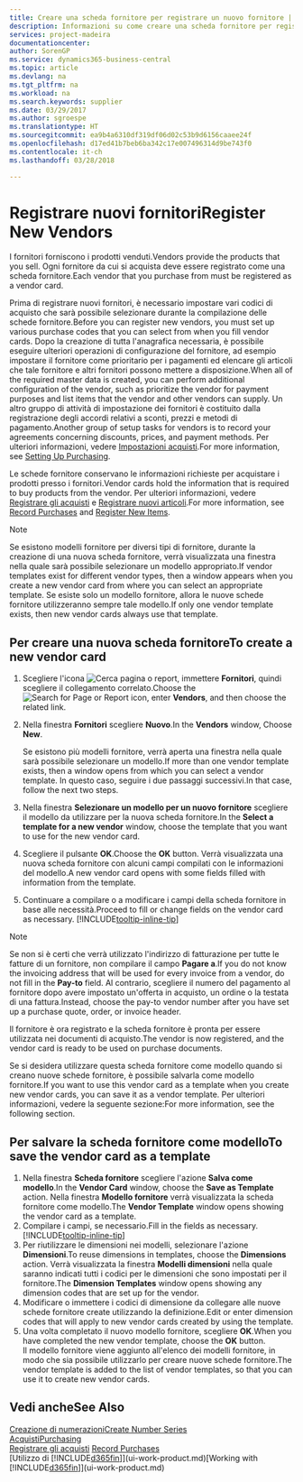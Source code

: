 ```yaml
---
title: Creare una scheda fornitore per registrare un nuovo fornitore | Documenti Microsoft
description: Informazioni su come creare una scheda fornitore per registrare un nuovo fornitore.
services: project-madeira
documentationcenter: 
author: SorenGP
ms.service: dynamics365-business-central
ms.topic: article
ms.devlang: na
ms.tgt_pltfrm: na
ms.workload: na
ms.search.keywords: supplier
ms.date: 03/29/2017
ms.author: sgroespe
ms.translationtype: HT
ms.sourcegitcommit: ea9b4a6310df319df06d02c53b9d6156caaee24f
ms.openlocfilehash: d17ed41b7beb6ba342c17e007496314d9be743f0
ms.contentlocale: it-ch
ms.lasthandoff: 03/28/2018

---
```

# <a name="register-new-vendors"></a><span data-ttu-id="97658-103">Registrare nuovi fornitori</span><span class="sxs-lookup"><span data-stu-id="97658-103">Register New Vendors</span></span>
<span data-ttu-id="97658-104">I fornitori forniscono i prodotti venduti.</span><span class="sxs-lookup"><span data-stu-id="97658-104">Vendors provide the products that you sell.</span></span> <span data-ttu-id="97658-105">Ogni fornitore da cui si acquista deve essere registrato come una scheda fornitore.</span><span class="sxs-lookup"><span data-stu-id="97658-105">Each vendor that you purchase from must be registered as a vendor card.</span></span>

<span data-ttu-id="97658-106">Prima di registrare nuovi fornitori, è necessario impostare vari codici di acquisto che sarà possibile selezionare durante la compilazione delle schede fornitore.</span><span class="sxs-lookup"><span data-stu-id="97658-106">Before you can register new vendors, you must set up various purchase codes that you can select from when you fill vendor cards.</span></span> <span data-ttu-id="97658-107">Dopo la creazione di tutta l'anagrafica necessaria, è possibile eseguire ulteriori operazioni di configurazione del fornitore, ad esempio impostare il fornitore come prioritario per i pagamenti ed elencare gli articoli che tale fornitore e altri fornitori possono mettere a disposizione.</span><span class="sxs-lookup"><span data-stu-id="97658-107">When all of the required master data is created, you can perform additional configuration of the vendor, such as prioritize the vendor for payment purposes and list items that the vendor and other vendors can supply.</span></span> <span data-ttu-id="97658-108">Un altro gruppo di attività di impostazione dei fornitori è costituito dalla registrazione degli accordi relativi a sconti, prezzi e metodi di pagamento.</span><span class="sxs-lookup"><span data-stu-id="97658-108">Another group of setup tasks for vendors is to record your agreements concerning discounts, prices, and payment methods.</span></span> <span data-ttu-id="97658-109">Per ulteriori informazioni, vedere [Impostazioni acquisti](purchasing-setup-purchasing.md).</span><span class="sxs-lookup"><span data-stu-id="97658-109">For more information, see [Setting Up Purchasing](purchasing-setup-purchasing.md).</span></span>

<span data-ttu-id="97658-110">Le schede fornitore conservano le informazioni richieste per acquistare i prodotti presso i fornitori.</span><span class="sxs-lookup"><span data-stu-id="97658-110">Vendor cards hold the information that is required to buy products from the vendor.</span></span> <span data-ttu-id="97658-111">Per ulteriori informazioni, vedere [Registrare gli acquisti](purchasing-how-record-purchases.md) e [Registrare nuovi articoli](inventory-how-register-new-items.md).</span><span class="sxs-lookup"><span data-stu-id="97658-111">For more information, see [Record Purchases](purchasing-how-record-purchases.md) and [Register New Items](inventory-how-register-new-items.md).</span></span>

> [!NOTE]  
>   <span data-ttu-id="97658-112">Se esistono modelli fornitore per diversi tipi di fornitore, durante la creazione di una nuova scheda fornitore, verrà visualizzata una finestra nella quale sarà possibile selezionare un modello appropriato.</span><span class="sxs-lookup"><span data-stu-id="97658-112">If vendor templates exist for different vendor types, then a window appears when you create a new vendor card from where you can select an appropriate template.</span></span> <span data-ttu-id="97658-113">Se esiste solo un modello fornitore, allora le nuove schede fornitore utilizzeranno sempre tale modello.</span><span class="sxs-lookup"><span data-stu-id="97658-113">If only one vendor template exists, then new vendor cards always use that template.</span></span>

## <a name="to-create-a-new-vendor-card"></a><span data-ttu-id="97658-114">Per creare una nuova scheda fornitore</span><span class="sxs-lookup"><span data-stu-id="97658-114">To create a new vendor card</span></span>
1. <span data-ttu-id="97658-115">Scegliere l'icona ![Cerca pagina o report](media/ui-search/search_small.png "icona Cerca pagina o report"), immettere **Fornitori**, quindi scegliere il collegamento correlato.</span><span class="sxs-lookup"><span data-stu-id="97658-115">Choose the ![Search for Page or Report](media/ui-search/search_small.png "Search for Page or Report icon") icon, enter **Vendors**, and then choose the related link.</span></span>  
2. <span data-ttu-id="97658-116">Nella finestra **Fornitori** scegliere **Nuovo**.</span><span class="sxs-lookup"><span data-stu-id="97658-116">In the **Vendors** window, Choose **New**.</span></span>

    <span data-ttu-id="97658-117">Se esistono più modelli fornitore, verrà aperta una finestra nella quale sarà possibile selezionare un modello.</span><span class="sxs-lookup"><span data-stu-id="97658-117">If more than one vendor template exists, then a window opens from which you can select a vendor template.</span></span> <span data-ttu-id="97658-118">In questo caso, seguire i due passaggi successivi.</span><span class="sxs-lookup"><span data-stu-id="97658-118">In that case, follow the next two steps.</span></span>
3. <span data-ttu-id="97658-119">Nella finestra **Selezionare un modello per un nuovo fornitore** scegliere il modello da utilizzare per la nuova scheda fornitore.</span><span class="sxs-lookup"><span data-stu-id="97658-119">In the **Select a template for a new vendor** window, choose the template that you want to use for the new vendor card.</span></span>
4. <span data-ttu-id="97658-120">Scegliere il pulsante **OK**.</span><span class="sxs-lookup"><span data-stu-id="97658-120">Choose the **OK** button.</span></span> <span data-ttu-id="97658-121">Verrà visualizzata una nuova scheda fornitore con alcuni campi compilati con le informazioni del modello.</span><span class="sxs-lookup"><span data-stu-id="97658-121">A new vendor card opens with some fields filled with information from the template.</span></span>
5. <span data-ttu-id="97658-122">Continuare a compilare o a modificare i campi della scheda fornitore in base alle necessità.</span><span class="sxs-lookup"><span data-stu-id="97658-122">Proceed to fill or change fields on the vendor card as necessary.</span></span> [!INCLUDE[tooltip-inline-tip](includes/tooltip-inline-tip_md.md)]

> [!NOTE]  
>   <span data-ttu-id="97658-123">Se non si è certi che verrà utilizzato l'indirizzo di fatturazione per tutte le fatture di un fornitore, non compilare il campo **Pagare a**.</span><span class="sxs-lookup"><span data-stu-id="97658-123">If you do not know the invoicing address that will be used for every invoice from a vendor, do not fill in the **Pay-to** field.</span></span> <span data-ttu-id="97658-124">Al contrario, scegliere il numero del pagamento al fornitore dopo avere impostato un'offerta in acquisto, un ordine o la testata di una fattura.</span><span class="sxs-lookup"><span data-stu-id="97658-124">Instead, choose the pay-to vendor number after you have set up a purchase quote, order, or invoice header.</span></span>

<span data-ttu-id="97658-125">Il fornitore è ora registrato e la scheda fornitore è pronta per essere utilizzata nei documenti di acquisto.</span><span class="sxs-lookup"><span data-stu-id="97658-125">The vendor is now registered, and the vendor card is ready to be used on purchase documents.</span></span>

<span data-ttu-id="97658-126">Se si desidera utilizzare questa scheda fornitore come modello quando si creano nuove schede fornitore, è possibile salvarla come modello fornitore.</span><span class="sxs-lookup"><span data-stu-id="97658-126">If you want to use this vendor card as a template when you create new vendor cards, you can save it as a vendor template.</span></span> <span data-ttu-id="97658-127">Per ulteriori informazioni, vedere la seguente sezione:</span><span class="sxs-lookup"><span data-stu-id="97658-127">For more information, see the following section.</span></span>

## <a name="to-save-the-vendor-card-as-a-template"></a><span data-ttu-id="97658-128">Per salvare la scheda fornitore come modello</span><span class="sxs-lookup"><span data-stu-id="97658-128">To save the vendor card as a template</span></span>
1. <span data-ttu-id="97658-129">Nella finestra **Scheda fornitore** scegliere l'azione **Salva come modello**.</span><span class="sxs-lookup"><span data-stu-id="97658-129">In the **Vendor Card** window, choose the **Save as Template** action.</span></span> <span data-ttu-id="97658-130">Nella finestra **Modello fornitore** verrà visualizzata la scheda fornitore come modello.</span><span class="sxs-lookup"><span data-stu-id="97658-130">The **Vendor Template** window opens showing the vendor card as a template.</span></span>
2. <span data-ttu-id="97658-131">Compilare i campi, se necessario.</span><span class="sxs-lookup"><span data-stu-id="97658-131">Fill in the fields as necessary.</span></span> [!INCLUDE[tooltip-inline-tip](includes/tooltip-inline-tip_md.md)]
3. <span data-ttu-id="97658-132">Per riutilizzare le dimensioni nei modelli, selezionare l'azione **Dimensioni**.</span><span class="sxs-lookup"><span data-stu-id="97658-132">To reuse dimensions in templates, choose the **Dimensions** action.</span></span> <span data-ttu-id="97658-133">Verrà visualizzata la finestra **Modelli dimensioni** nella quale saranno indicati tutti i codici per le dimensioni che sono impostati per il fornitore.</span><span class="sxs-lookup"><span data-stu-id="97658-133">The **Dimension Templates** window opens showing any dimension codes that are set up for the vendor.</span></span>
4. <span data-ttu-id="97658-134">Modificare o immettere i codici di dimensione da collegare alle nuove schede fornitore create utilizzando la definizione.</span><span class="sxs-lookup"><span data-stu-id="97658-134">Edit or enter dimension codes that will apply to new vendor cards created by using the template.</span></span>
5. <span data-ttu-id="97658-135">Una volta completato il nuovo modello fornitore, scegliere **OK**.</span><span class="sxs-lookup"><span data-stu-id="97658-135">When you have completed the new vendor template, choose the **OK** button.</span></span>  
   <span data-ttu-id="97658-136">Il modello fornitore viene aggiunto all'elenco dei modelli fornitore, in modo che sia possibile utilizzarlo per creare nuove schede fornitore.</span><span class="sxs-lookup"><span data-stu-id="97658-136">The vendor template is added to the list of vendor templates, so that you can use it to create new vendor cards.</span></span>

## <a name="see-also"></a><span data-ttu-id="97658-137">Vedi anche</span><span class="sxs-lookup"><span data-stu-id="97658-137">See Also</span></span>
[<span data-ttu-id="97658-138">Creazione di numerazioni</span><span class="sxs-lookup"><span data-stu-id="97658-138">Create Number Series</span></span>](ui-create-number-series.md)  
[<span data-ttu-id="97658-139">Acquisti</span><span class="sxs-lookup"><span data-stu-id="97658-139">Purchasing</span></span>](purchasing-manage-purchasing.md)  
<span data-ttu-id="97658-140">[Registrare gli acquisti](purchasing-how-record-purchases.md) </span><span class="sxs-lookup"><span data-stu-id="97658-140">[Record Purchases](purchasing-how-record-purchases.md) </span></span>  
<span data-ttu-id="97658-141">[Utilizzo di [!INCLUDE[d365fin](includes/d365fin_md.md)]](ui-work-product.md)</span><span class="sxs-lookup"><span data-stu-id="97658-141">[Working with [!INCLUDE[d365fin](includes/d365fin_md.md)]](ui-work-product.md)</span></span>  

